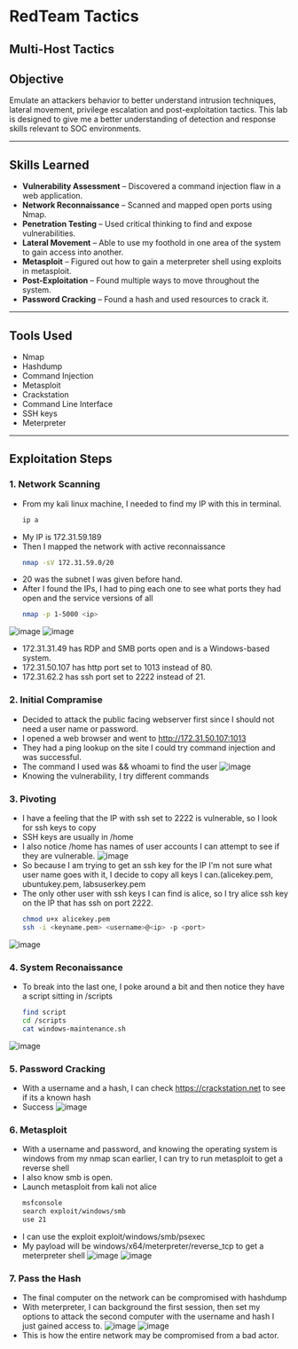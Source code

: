 # RedTeam Tactics
## Multi-Host Tactics

## Objective

Emulate an attackers behavior to better understand intrusion techniques, lateral movement, privilege escalation and post-exploitation tactics.  This lab is designed to give me a better understanding of detection and response skills relevant to SOC environments.

---

## Skills Learned

- **Vulnerability Assessment** – Discovered a command injection flaw in a web application.
- **Network Reconnaissance** – Scanned and mapped open ports using Nmap.
- **Penetration Testing** – Used critical thinking to find and expose vulnerabilities.
- **Lateral Movement** – Able to use my foothold in one area of the system to gain access into another.
- **Metasploit** – Figured out how to gain a meterpreter shell using exploits in metasploit.
- **Post-Exploitation** – Found multiple ways to move throughout the system.
- **Password Cracking** – Found a hash and used resources to crack it.

---

## Tools Used

- Nmap  
- Hashdump 
- Command Injection
- Metasploit
- Crackstation  
- Command Line Interface  
- SSH keys
- Meterpreter

---

## Exploitation Steps

### 1. Network Scanning
- From my kali linux machine, I needed to find my IP with this in terminal.
  ```bash
  ip a
- My IP is 172.31.59.189
- Then I mapped the network with active reconnaissance
  ```bash
  nmap -sV 172.31.59.0/20
- 20 was the subnet I was given before hand.
- After I found the IPs, I had to ping each one to see what ports they had open and the service versions of all
  ```bash
  nmap -p 1-5000 <ip>
  
 ![image](https://github.com/user-attachments/assets/ea463430-e459-47e2-8b8a-7c9dd2a7688b)
 ![image](https://github.com/user-attachments/assets/ea273534-5da2-4d4a-ab6e-378aab13f597)
- 172.31.31.49 has RDP and SMB ports open and is a Windows-based system.
- 172.31.50.107 has http port set to 1013 instead of 80.
- 172.31.62.2 has ssh port set to 2222 instead of 21.
### 2. Initial Compramise
- Decided to attack the public facing webserver first since I should not need a user name or password.
- I opened a web browser and went to http://172.31.50.107:1013
- They had a ping lookup on the site I could try command injection and was successful.
- The command I used was <ip> && whoami to find the user
 ![image](https://github.com/user-attachments/assets/b2565c3a-a72c-43d3-9faf-3beb351fb332)
- Knowing the vulnerability, I try different commands
### 3. Pivoting
- I have a feeling that the IP with ssh set to 2222 is vulnerable, so I look for ssh keys to copy
- SSH keys are usually in /home
- I also notice /home has names of user accounts I can attempt to see if they are vulnerable.
 ![image](https://github.com/user-attachments/assets/fd70f38f-b7ca-47bf-b89b-77c16b91a828)
- So because I am trying to get an ssh key for the IP I'm not sure what user name goes with it, I decide to copy all keys I can.(alicekey.pem, ubuntukey.pem, labsuserkey.pem
- The only other user with ssh keys I can find is alice, so I try alice ssh key on the IP that has ssh on port 2222.
  ```bash
  chmod u+x alicekey.pem
  ssh -i <keyname.pem> <username>@<ip> -p <port>

 ![image](https://github.com/user-attachments/assets/9102b495-d687-4b3f-8f1e-ec785b11f30f)
### 4. System Reconaissance
- To break into the last one, I poke around a bit and then notice they have a script sitting in /scripts
  ```bash
  find script
  cd /scripts
  cat windows-maintenance.sh

 ![image](https://github.com/user-attachments/assets/0434d0a5-779f-4dce-a574-65002486670d)

### 5. Password Cracking
- With a username and a hash, I can check https://crackstation.net to see if its a known hash
- Success
  ![image](https://github.com/user-attachments/assets/83d4ec69-452a-4133-990f-e4298661c90a)
### 6. Metasploit
- With a username and password, and knowing the operating system is windows from my nmap scan earlier, I can try to run metasploit to get a reverse shell
- I also know smb is open.
- Launch metasploit from kali not alice
  ```bash
  msfconsole
  search exploit/windows/smb
  use 21
- I can use the exploit exploit/windows/smb/psexec
- My payload will be windows/x64/meterpreter/reverse_tcp to get a meterpreter shell
  ![image](https://github.com/user-attachments/assets/4df0a059-dc17-479b-ac72-f9112e277ecf)
  ![image](https://github.com/user-attachments/assets/b58c239f-f7a8-4784-9d1c-e89d94c2e99b)
### 7. Pass the Hash
  - The final computer on the network can be compromised with hashdump
  - With meterpreter, I can background the first session, then set my options to attack the second computer with the username and hash I just gained access to.
  ![image](https://github.com/user-attachments/assets/1543a5f0-d313-457f-930c-02043c96ac8b)
  ![image](https://github.com/user-attachments/assets/d02e3eb3-4154-42e9-ae73-0dd8946bcfe1)
- This is how the entire network may be compromised from a bad actor.
